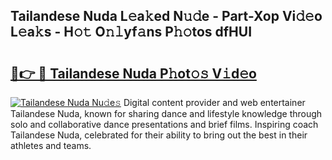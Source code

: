 ## Tailandese Nuda L𝚎a𝚔ed N𝚞𝚍e - Part-Xop Vi𝚍𝚎o L𝚎a𝚔s - H𝚘𝚝 O𝚗𝚕yf𝚊ns P𝚑𝚘tos dfHUI

# <h2><a href="http://kf4w3u.oniu.top/?m=Tailandese+Nuda">🔗👉 🔴 Tailandese Nuda P𝚑ot𝚘𝚜 V𝚒d𝚎o</a></h2>

[![Tailandese Nuda Nu𝚍e𝚜](https://i.imgur.com/0qMVB7G.gif)](http://kf4w3u.oniu.top/?m=Tailandese+Nuda)
Digital content provider and web entertainer Tailandese Nuda, known for sharing dance and lifestyle knowledge through solo and collaborative dance presentations and brief films. Inspiring coach Tailandese Nuda, celebrated for their ability to bring out the best in their athletes and teams.  
